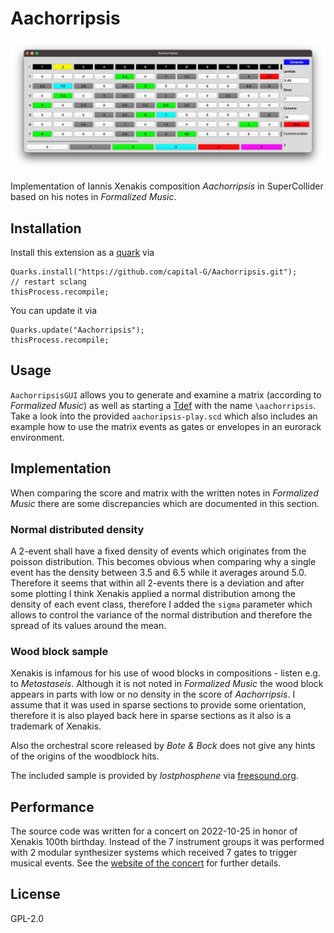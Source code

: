 # Aachorripsis

![GUI Screenshot](screenshot.png)

Implementation of Iannis Xenakis composition *Aachorripsis* in SuperCollider based on his notes in *Formalized Music*.

## Installation

Install this extension as a [quark](https://doc.sccode.org/Guides/UsingQuarks.html) via

```supercollider
Quarks.install("https://github.com/capital-G/Aachorripsis.git");
// restart sclang
thisProcess.recompile;
```

You can update it via

```supercollider
Quarks.update("Aachorripsis");
thisProcess.recompile;
```

## Usage

`AachorripsisGUI` allows you to generate and examine a matrix (according to *Formalized Music*) as well as starting a [Tdef](https://doc.sccode.org/Classes/Tdef.html) with the name `\aachorripsis`.
Take a look into the provided `aachoripsis-play.scd` which also includes an example how to use the matrix events as gates or envelopes in an eurorack environment.

## Implementation

When comparing the score and matrix with the written notes in *Formalized Music* there are some discrepancies which are documented in this section.

### Normal distributed density

A 2-event shall have a fixed density of events which originates from the poisson distribution.
This becomes obvious when comparing why a single event has the density between 3.5 and 6.5 while it averages around 5.0.
Therefore it seems that within all 2-events there is a deviation and after some plotting I think Xenakis applied a normal distribution among the density of each event class, therefore I added the `sigma` parameter which allows to control the variance of the normal distribution and therefore the spread of its values around the mean.

### Wood block sample

Xenakis is infamous for his use of wood blocks in compositions - listen e.g. to *Metastaseis*.
Although it is not noted in *Formalized Music* the wood block appears in parts with low or no density in the score of *Aachorripsis*.
I assume that it was used in sparse sections to provide some orientation, therefore it is also played back here in sparse sections as it also is a trademark of Xenakis.

Also the orchestral score released by *Bote & Bock* does not give any hints of the origins of the woodblock hits.

The included sample is provided by *lostphosphene* via [freesound.org](https://freesound.org/people/lostphosphene/sounds/250386/).

## Performance

The source code was written for a concert on 2022-10-25 in honor of Xenakis 100th birthday.
Instead of the 7 instrument groups it was performed with 2 modular synthesizer systems which received 7 gates to trigger musical events.
See the [website of the concert](https://capital-g.github.io/xenakis-workgroup/concert.html#aachorripsis-recalculated) for further details.

## License

GPL-2.0
